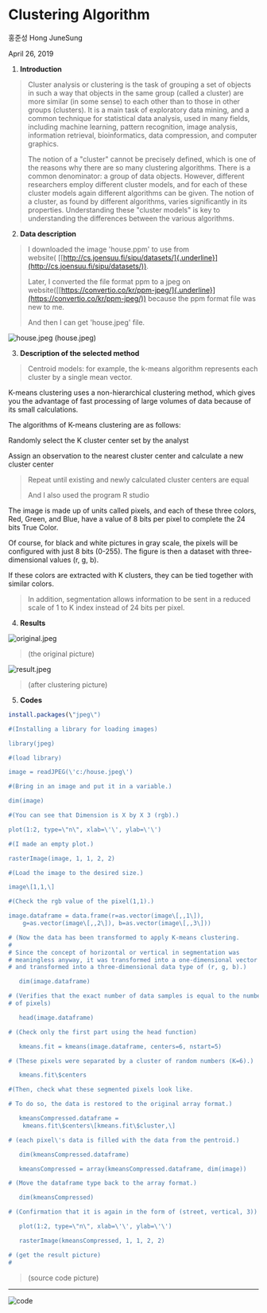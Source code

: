 # **Clustering Algorithm**



홍준성 Hong JuneSung

April 26, 2019

1.  **Introduction**

> Cluster analysis or clustering is the task of grouping a set of
> objects in such a way that objects in the same group (called a
> cluster) are more similar (in some sense) to each other than to those
> in other groups (clusters). It is a main task of exploratory data
> mining, and a common technique for statistical data analysis, used in
> many fields, including machine learning, pattern recognition, image
> analysis, information retrieval, bioinformatics, data compression, and
> computer graphics.
>
> The notion of a \"cluster\" cannot be precisely defined, which is one
> of the reasons why there are so many clustering algorithms. There is a
> common denominator: a group of data objects. However, different
> researchers employ different cluster models, and for each of these
> cluster models again different algorithms can be given. The notion of
> a cluster, as found by different algorithms, varies significantly in
> its properties. Understanding these \"cluster models\" is key to
> understanding the differences between the various algorithms.

2.  **Data description**

> I downloaded the image 'house.ppm' to use from
> website( [[http://cs.joensuu.fi/sipu/datasets/]{.underline}](http://cs.joensuu.fi/sipu/datasets/)).
>
> Later, I converted the file format ppm to a jpeg on
> website([[https://convertio.co/kr/ppm-jpeg/]{.underline}](https://convertio.co/kr/ppm-jpeg/))
> because the ppm format file was new to me.
>
> And then I can get 'house.jpeg' file.


![house.jpeg](./data_science_image_clustering/house.jpeg)
(house.jpeg)

3.  **Description of the selected method**

> Centroid models: for example, the k-means algorithm represents each
> cluster by a single mean vector.

K-means clustering uses a non-hierarchical clustering method, which
gives you the advantage of fast processing of large volumes of data
because of its small calculations.

The algorithms of K-means clustering are as follows:

Randomly select the K cluster center set by the analyst

Assign an observation to the nearest cluster center and calculate a new
cluster center

> Repeat until existing and newly calculated cluster centers are equal
>
> And I also used the program R studio

The image is made up of units called pixels, and each of these three
colors, Red, Green, and Blue, have a value of 8 bits per pixel to
complete the 24 bits True Color.

Of course, for black and white pictures in gray scale, the pixels will
be configured with just 8 bits (0-255). The figure is then a dataset
with three-dimensional values (r, g, b).

If these colors are extracted with K clusters, they can be tied together
with similar colors.

> In addition, segmentation allows information to be sent in a reduced
> scale of 1 to K index instead of 24 bits per pixel.

4.  **Results**

![original.jpeg](./data_science_image_clustering/original.jpeg)
>
> (the original picture)
>
![result.jpeg](./data_science_image_clustering/result.jpeg)
>
> (after clustering picture)

5.  **Codes**
```r
install.packages(\"jpeg\")

#(Installing a library for loading images)

library(jpeg)

#(load library)

image = readJPEG(\'c:/house.jpeg\')

#(Bring in an image and put it in a variable.)

dim(image)

#(You can see that Dimension is X by X 3 (rgb).)

plot(1:2, type=\"n\", xlab=\'\', ylab=\'\')

#(I made an empty plot.)

rasterImage(image, 1, 1, 2, 2)

#(Load the image to the desired size.)

image\[1,1,\]

#(Check the rgb value of the pixel(1,1).)

image.dataframe = data.frame(r=as.vector(image\[,,1\]),
    g=as.vector(image\[,,2\]), b=as.vector(image\[,,3\]))

# (Now the data has been transformed to apply K-means clustering.
#
# Since the concept of horizontal or vertical in segmentation was
# meaningless anyway, it was transformed into a one-dimensional vector
# and transformed into a three-dimensional data type of (r, g, b).)

   dim(image.dataframe)

# (Verifies that the exact number of data samples is equal to the number
# of pixels)

   head(image.dataframe)

# (Check only the first part using the head function)

   kmeans.fit = kmeans(image.dataframe, centers=6, nstart=5)

# (These pixels were separated by a cluster of random numbers (K=6).)

   kmeans.fit\$centers

#(Then, check what these segmented pixels look like.

# To do so, the data is restored to the original array format.)

   kmeansCompressed.dataframe =
    kmeans.fit\$centers\[kmeans.fit\$cluster,\]

# (each pixel\'s data is filled with the data from the pentroid.)

   dim(kmeansCompressed.dataframe)

   kmeansCompressed = array(kmeansCompressed.dataframe, dim(image))

# (Move the dataframe type back to the array format.)

   dim(kmeansCompressed)

# (Confirmation that it is again in the form of (street, vertical, 3))

   plot(1:2, type=\"n\", xlab=\'\', ylab=\'\')

   rasterImage(kmeansCompressed, 1, 1, 2, 2)

# (get the result picture)
#


```

> (source code picture)


------------------------------------------------------------------------------------------------------------------
![code](./data_science_image_clustering/code.png)
